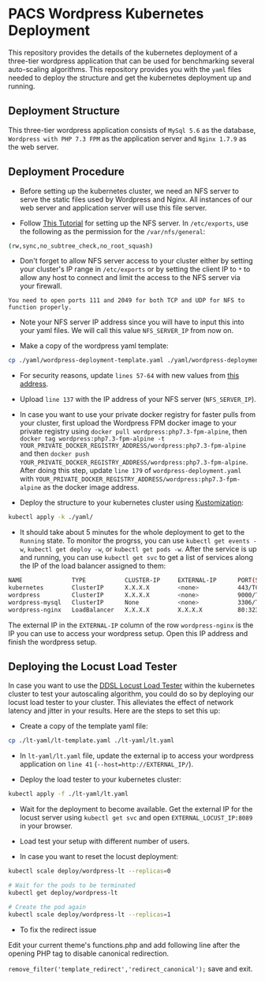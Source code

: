 # PACS Wordpress Kubernetes Deployment

This repository provides the details of the kubernetes deployment of a three-tier wordpress application that can be used for benchmarking several auto-scaling algorithms.
This repository provides you with the `yaml` files needed to deploy the structure and get the kubernetes deployment up and running.

## Deployment Structure

This three-tier wordpress application consists of `MySql 5.6` as the database, `Wordpress with PHP 7.3 FPM` as the application server and `Nginx 1.7.9` as the web server.
 
 ## Deployment Procedure

 - Before setting up the kubernetes cluster, we need an NFS server to serve the static files used by Wordpress and Nginx. All instances of our web server and application server will use this file server. 
 
 - Follow [This Tutorial](https://www.digitalocean.com/community/tutorials/how-to-set-up-an-nfs-mount-on-ubuntu-16-04) for setting up the NFS server. In `/etc/exports`, use the following as the permission for the `/var/nfs/general`:

```sh
(rw,sync,no_subtree_check,no_root_squash)
```

- Don't forget to allow NFS server access to your cluster either by setting your cluster's IP range in `/etc/exports` or by setting the client IP to `*` to allow any host to connect and limit the access to the NFS server via your firewall.

```
You need to open ports 111 and 2049 for both TCP and UDP for NFS to function properly.
```

- Note your NFS server IP address since you will have to input this into your yaml files. We will call this value `NFS_SERVER_IP` from now on.

- Make a copy of the wordpress yaml template:

```sh
cp ./yaml/wordpress-deployment-template.yaml ./yaml/wordpress-deployment.yaml
```

- For security reasons, update `lines 57-64` with new values from [this address](https://api.wordpress.org/secret-key/1.1/salt/).

- Upload `line 137` with the IP address of your NFS server (`NFS_SERVER_IP`).

- In case you want to use your private docker registry for faster pulls from your cluster, first upload the Wordpress FPM docker image to your private registry using `docker pull wordpress:php7.3-fpm-alpine`, then `docker tag wordpress:php7.3-fpm-alpine -t YOUR_PRIVATE_DOCKER_REGISTRY_ADDRESS/wordpress:php7.3-fpm-alpine` and then `docker push YOUR_PRIVATE_DOCKER_REGISTRY_ADDRESS/wordpress:php7.3-fpm-alpine`. After doing this step, update `line 179` of `wordpress-deployment.yaml` with `YOUR_PRIVATE_DOCKER_REGISTRY_ADDRESS/wordpress:php7.3-fpm-alpine` as the docker image address.

- Deploy the structure to your kubernetes cluster using [Kustomization](https://kustomize.io/):

```sh
kubectl apply -k ./yaml/
```

- It should take about 5 minutes for the whole deployment to get to the `Running` state. To monitor the progrss, you can use `kubectl get events -w`, `kubectl get deploy -w`, or `kubectl get pods -w`. After the service is up and running, you can use `kubectl get svc` to get a list of services along the IP of the load balancer assigned to them:

```sh
NAME              TYPE           CLUSTER-IP     EXTERNAL-IP      PORT(S)          AGE
kubernetes        ClusterIP      X.X.X.X        <none>           443/TCP          14d
wordpress         ClusterIP      X.X.X.X        <none>           9000/TCP         14d
wordpress-mysql   ClusterIP      None           <none>           3306/TCP         14d
wordpress-nginx   LoadBalancer   X.X.X.X        X.X.X.X          80:32349/TCP     14d
```

The external IP in the `EXTERNAL-IP` column of the row `wordpress-nginx` is the IP you can use to access your wordpress setup. Open this IP address and finish the wordpress setup.

## Deploying the Locust Load Tester

In case you want to use the [DDSL Locust Load Tester](https://hub.docker.com/r/nimamahmoudi/control-autoscaling-load-tester) within the kubernetes cluster to test your autoscaling algorithm, you could do so by deploying our locust load tester to your cluster. This alleviates the effect of network latency and jitter in your results. Here are the steps to set this up:

- Create a copy of the template yaml file:

```sh
cp ./lt-yaml/lt-template.yaml ./lt-yaml/lt.yaml
```

- In `lt-yaml/lt.yaml` file, update the external ip to access your wordpress application on `line 41` (`--host=http://EXTERNAL_IP/`).

- Deploy the load tester to your kubernetes cluster:

```sh
kubectl apply -f ./lt-yaml/lt.yaml
```

- Wait for the deployment to become available. Get the external IP for the locust server using `kubectl get svc` and open `EXTERNAL_LOCUST_IP:8089` in your browser.

- Load test your setup with different number of users.

- In case you want to reset the locust deployment:

```sh
kubectl scale deploy/wordpress-lt --replicas=0

# Wait for the pods to be terminated
kubectl get deploy/wordpress-lt

# Create the pod again
kubectl scale deploy/wordpress-lt --replicas=1
```
- To fix the redirect issue

Edit your current theme's functions.php and add following line after the opening PHP tag to disable canonical redirection.

`remove_filter('template_redirect','redirect_canonical');` save and exit.


